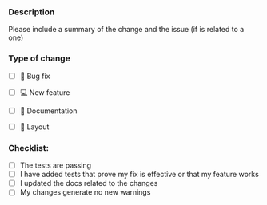 ### Description

Please include a summary of the change and the issue (if is related to a one)

### Type of change

- [ ] 🐛 Bug fix
- [ ] 💻  New feature
- [ ] 📖 Documentation
- [ ] 💅 Layout


### Checklist:

- [ ] The tests are passing
- [ ] I have added tests that prove my fix is effective or that my feature works
- [ ] I updated the docs related to the changes
- [ ] My changes generate no new warnings

